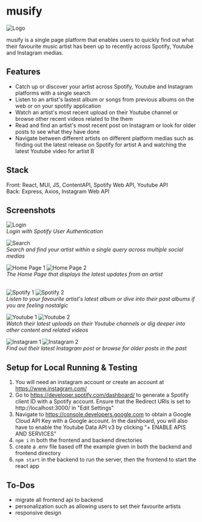 # musify

![Logo](https://github.com/Lanuvelza/spotify-clone/blob/main/musify/docs/logo.png?raw=true)

musify is a single page platform that enables users to quickly find out what their favourite music artist has been up to recently across Spotify, Youtube and Instagram medias.


## Features

* Catch up or discover your artist across Spotify, Youtube and Instagram platforms with a single search
* Listen to an artist's lastest album or songs from previous albums on the web or on your spotify application
* Watch an artist's most recent upload on their Youtube channel or browse other recent videos related to the them
* Read and find an artist's most recent post on Instagram or look for older posts to see what they have done
* Navigate between different artists on different platform medias such as finding out the latest release on Spotify for artist A and watching the latest Youtube video for artist B

## Stack

Front: React, MUI, JS, ContentAPI, Spotify Web API, Youtube API 
\
Back: Express, Axios, Instagram Web API 

## Screenshots

![Login](https://github.com/Lanuvelza/spotify-clone/blob/main/musify/docs/login.png?raw=true)
\
*Login with Spotify User Authentication*

![Search](https://github.com/Lanuvelza/spotify-clone/blob/main/musify/docs/search.png?raw=true)
\
*Search and find your artist within a single query across multiple social medias*

![Home Page 1](https://github.com/Lanuvelza/spotify-clone/blob/main/musify/docs/home1.png?raw=true)
![Home Page 2](https://github.com/Lanuvelza/spotify-clone/blob/main/musify/docs/home2.png?raw=true)
\
*The Home Page that displays the latest updates from an artist*


\
![Spotify 1](https://github.com/Lanuvelza/spotify-clone/blob/main/musify/docs/spotify1.png?raw=true)
![Spotify 2](https://github.com/Lanuvelza/spotify-clone/blob/main/musify/docs/spotify2.png?raw=true)
\
*Listen to your favourite artist's latest album or dive into their past albums if you are feeling nostalgic*

![Youtube 1](https://github.com/Lanuvelza/spotify-clone/blob/main/musify/docs/youtube1.png?raw=true)
![Youtube 2](https://github.com/Lanuvelza/spotify-clone/blob/main/musify/docs/youtube2.png?raw=true)
\
*Watch their latest uploads on their Youtube channels or dig deeper into other content and related videos*


![Instagram 1](https://github.com/Lanuvelza/spotify-clone/blob/main/musify/docs/instagram1.png?raw=true)
![Instagram 2](https://github.com/Lanuvelza/spotify-clone/blob/main/musify/docs/instagram2.png?raw=true)
\
*Find out their latest Instagram post or browse for older posts in the past*



## Setup for Local Running & Testing

1. You will need an instagram account or create an account at https://www.instagram.com/
2. Go to https://developer.spotify.com/dashboard/ to generate a Spotify client ID with a Spotify account. Ensure that the Redirect URIs is set to http://localhost:3000/ in "Edit Settings" 
3. Navigate to https://console.developers.google.com to obtain a Google Cloud API Key with a Google account. In the dashboard, you will also have to enable the Youtube Data API v3 by clicking "+ ENABLE APIS AND SERVICES"
4. `npm i` in both the frontend and backend directories
5. create a .env file based off the example given in both the backend and frontend directory
6. `npm start` in the backend to run the server, then the frontend to start the react app


## To-Dos 

* migrate all frontend api to backend 
* personalization such as allowing users to set their favourite artists  
* responsive design 
